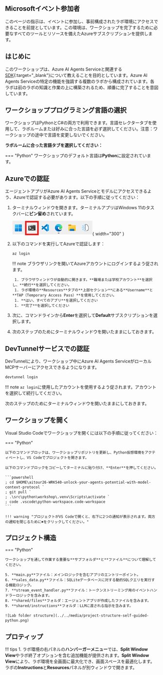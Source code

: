 ## Microsoftイベント参加者

このページの指示は、イベントに参加し、事前構成されたラボ環境にアクセスできることを前提としています。この環境は、ワークショップを完了するために必要なすべてのツールとリソースを備えたAzureサブスクリプションを提供します。

## はじめに

このワークショップは、Azure AI Agents Serviceと関連する[SDK](https://learn.microsoft.com/python/api/overview/azure/ai-projects-readme?context=%2Fazure%2Fai-services%2Fagents%2Fcontext%2Fcontext){:target="_blank"}について教えることを目的としています。Azure AI Agents Serviceの特定の機能を強調する複数のラボから構成されています。各ラボは前のラボの知識と作業の上に構築されるため、順番に完了することを意図しています。

## ワークショッププログラミング言語の選択

ワークショップはPythonとC#の両方で利用できます。言語セレクタータブを使用して、ラボルームまたは好みに合った言語を必ず選択してください。注意：ワークショップの途中で言語を変更しないでください。

**ラボルームに合った言語タブを選択してください：**

=== "Python"
    ワークショップのデフォルト言語は**Python**に設定されています。

## Azureでの認証

エージェントアプリがAzure AI Agents Serviceとモデルにアクセスできるよう、Azureで認証する必要があります。以下の手順に従ってください：

1. ターミナルウィンドウを開きます。ターミナルアプリはWindows 11のタスクバーに**ピン留め**されています。

    ![ターミナルウィンドウを開く](../../media/windows-taskbar.png){ width="300" }

2. 以下のコマンドを実行してAzureで認証します：

    ```powershell
    az login
    ```

    !!! note
        ブラウザリンクを開いてAzureアカウントにログインするよう促されます。

        1. ブラウザウィンドウが自動的に開きます。**職場または学校アカウント**を選択し、**続行**を選択してください。
        1. ラボ環境の**Resources**タブの**上部セクション**にある**Username**と**TAP（Temporary Access Pass）**を使用してください。
        1. **はい、すべてのアプリ**を選択してください
        1. **完了**を選択してください

3. 次に、コマンドラインから**Enter**を選択して**Default**サブスクリプションを選択します。

4. 次のステップのためにターミナルウィンドウを開いたままにしておきます。

## DevTunnelサービスでの認証

DevTunnelにより、ワークショップ中にAzure AI Agents ServiceがローカルMCPサーバーにアクセスできるようになります。

```powershell
devtunnel login
```

!!! note
    `az login`に使用したアカウントを使用するよう促されます。アカウントを選択して続行してください。

次のステップのためにターミナルウィンドウを開いたままにしておきます。

## ワークショップを開く

Visual Studio Codeでワークショップを開くには以下の手順に従ってください：

=== "Python"

    以下のコマンドブロックは、ワークショップリポジトリを更新し、Python仮想環境をアクティベートし、VS Codeでプロジェクトを開きます。

    以下のコマンドブロックをコピーしてターミナルに貼り付け、**Enter**を押してください。

    ```powershell
    ; cd $HOME\aitour26-WRK540-unlock-your-agents-potential-with-model-context-protocol `
    ; git pull `
    ; .\src\python\workshop\.venv\Scripts\activate `
    ; code .vscode\python-workspace.code-workspace
    ```

    !!! warning "プロジェクトがVS Codeで開くと、右下に2つの通知が表示されます。両方の通知を閉じるために✖をクリックしてください。"

## プロジェクト構造

=== "Python"

    ワークショップを通して作業する重要な**サブフォルダ**と**ファイル**について理解してください。

    5. **main.py**ファイル：メインロジックを含むアプリのエントリーポイント。
    6. **sales_data.py**ファイル：SQLiteデータベースに対する動的SQLクエリを実行する機能ロジック。
    7. **stream_event_handler.py**ファイル：トークンストリーミング用のイベントハンドラーロジックを含みます。
    8. **shared/files**フォルダ：エージェントアプリが作成したファイルを含みます。
    9. **shared/instructions**フォルダ：LLMに渡される指示を含みます。

    ![Lab folder structure](../../media/project-structure-self-guided-python.png)

## プロティップ

!!! tips
    1. ラボ環境の右パネルの**ハンバーガーメニュー**では、**Split Window View**やラボ終了オプションを含む追加機能が提供されます。**Split Window View**により、ラボ環境を全画面に最大化でき、画面スペースを最適化します。ラボの**Instructions**と**Resources**パネルが別ウィンドウで開きます。
